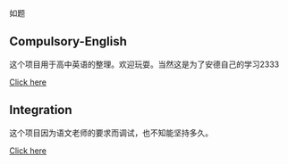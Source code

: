 <p>如题</p>
<h2>Compulsory-English</h2>
<p>这个项目用于高中英语的整理。欢迎玩耍。当然这是为了安德自己的学习2333</p>
<p><a href="https://dfghj123tyuvi.github.io/Compulsory-English/">Click here</a></p>
<h2>Integration</h2>
<p>这个项目因为语文老师的要求而调试，也不知能坚持多久。</p>
<p><a href="https://dfghj123tyuvi.github.io/Integration/">Click here</a></p>
